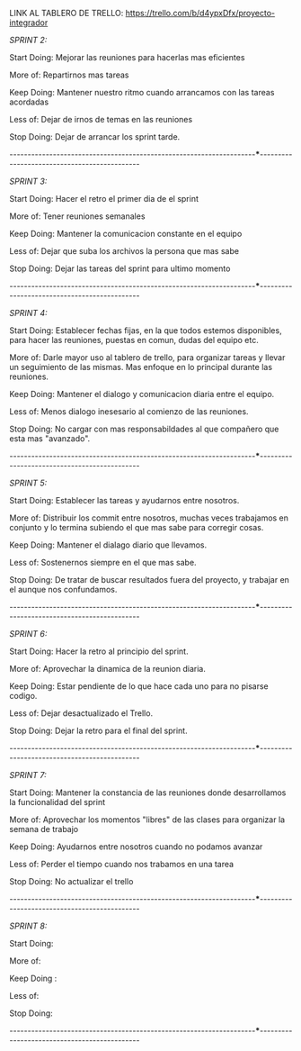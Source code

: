 LINK AL TABLERO DE TRELLO:
https://trello.com/b/d4ypxDfx/proyecto-integrador

*SPRINT 2:*

Start Doing: Mejorar las reuniones para hacerlas mas eficientes

More of: Repartirnos mas tareas 

Keep Doing: Mantener nuestro ritmo cuando arrancamos con las tareas acordadas

Less of: Dejar de irnos de temas en las reuniones

Stop Doing: Dejar de arrancar los sprint tarde.

--------------------------------------------------------------------**********\***********---------------------------------------------

*SPRINT 3:*

Start Doing: Hacer el retro el primer dia de el sprint

More of: Tener reuniones semanales

Keep Doing: Mantener la comunicacion constante en el equipo

Less of: Dejar que suba los archivos la persona que mas sabe

Stop Doing: Dejar las tareas del sprint para ultimo momento

--------------------------------------------------------------------**********\***********---------------------------------------------

*SPRINT 4:*

Start Doing: Establecer fechas fijas, en la que todos estemos disponibles, para hacer las reuniones, puestas en comun, dudas del equipo etc.

More of: Darle mayor uso al tablero de trello, para organizar tareas y llevar un seguimiento de las mismas. Mas enfoque en lo principal durante las reuniones.

Keep Doing: Mantener el dialogo y comunicacion diaria entre el equipo.

Less of: Menos dialogo inesesario al comienzo de las reuniones.

Stop Doing: No cargar con mas responsabildades al que compañero que esta mas "avanzado".

--------------------------------------------------------------------**********\***********---------------------------------------------

*SPRINT 5:* 

Start Doing: Establecer las tareas y ayudarnos entre nosotros.

More of: Distribuir los commit entre nosotros, muchas veces trabajamos en conjunto y lo termina subiendo el que mas sabe para corregir cosas.

Keep Doing: Mantener el dialago diario que llevamos.

Less of: Sostenernos siempre en el que mas sabe.

Stop Doing: De tratar de buscar resultados fuera del proyecto, y trabajar en el aunque nos confundamos.

--------------------------------------------------------------------**********\***********---------------------------------------------

*SPRINT 6:*

Start Doing: Hacer la retro al principio del sprint.

More of: Aprovechar la dinamica de la reunion diaria.

Keep Doing: Estar pendiente de lo que hace cada uno para no pisarse codigo.

Less of: Dejar desactualizado el Trello.

Stop Doing: Dejar la retro para el final del sprint.

--------------------------------------------------------------------**********\***********---------------------------------------------

*SPRINT 7:*

Start Doing: Mantener la constancia de las reuniones donde desarrollamos la funcionalidad del sprint

More of: Aprovechar los momentos "libres" de las clases para organizar la semana de trabajo

Keep Doing: Ayudarnos entre nosotros cuando no podamos avanzar

Less of: Perder el tiempo cuando nos trabamos en una tarea

Stop Doing: No actualizar el trello

--------------------------------------------------------------------**********\***********---------------------------------------------

*SPRINT 8:*

Start Doing: 

More of: 

Keep Doing : 

Less of: 

Stop Doing: 

--------------------------------------------------------------------**********\***********---------------------------------------------